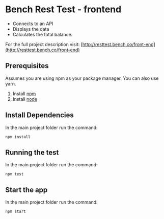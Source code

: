 # Bench Rest Test - frontend

* Connects to an API
* Displays the data
* Calculates the total balance.

For the full project description visit:
[http://resttest.bench.co/front-end](http://resttest.bench.co/front-end)

## Prerequisites

Assumes you are using npm as your package manager. You can also use yarn.

1.  Install [npm](https://www.npmjs.com/)
2.  Install [node](https://nodejs.org/en/)

## Install Dependencies

In the main project folder run the command:

```
npm install
```

## Running the test

In the main project folder run the command:

```
npm test
```

## Start the app

In the main project folder run the command:

```
npm start
```
